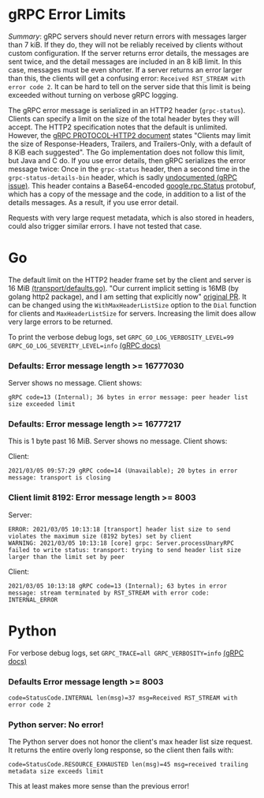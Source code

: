 # gRPC Error Limits

*Summary*: gRPC servers should never return errors with messages larger than 7 kiB. If they do, they will not be reliably received by clients without custom configuration. If the server returns error details, the messages are sent twice, and the detail messages are included in an 8 kiB limit. In this case, messages must be even shorter. If a server returns an error larger than this, the clients will get a confusing error: `Received RST_STREAM with error code 2`. It can be hard to tell on the server side that this limit is being exceeded without turning on verbose gRPC logging.

The gRPC error message is serialized in an HTTP2 header (`grpc-status`). Clients can specify a limit on the size of the total header bytes they will accept. The HTTP2 specification notes that the default is unlimited. However, the [gRPC PROTOCOL-HTTP2 document](https://github.com/grpc/grpc/blob/master/doc/PROTOCOL-HTTP2.md) states "Clients may limit the size of Response-Headers, Trailers, and Trailers-Only, with a default of 8 KiB each suggested". The Go implementation does not follow this limit, but Java and C do. If you use error details, then gRPC serializes the error message twice: Once in the `grpc-status` header, then a second time in the `grpc-status-details-bin` header, which is sadly [undocumented (gRPC issue)](https://github.com/grpc/grpc/issues/24007). This header contains a Base64-encoded [google.rpc.Status](https://github.com/googleapis/googleapis/blob/master/google/rpc/status.proto) protobuf, which has a copy of the message and the code, in addition to a list of the details messages. As a result, if you use error detail.

Requests with very large request metadata, which is also stored in headers, could also trigger similar errors. I have not tested that case.


# Go

The default limit on the HTTP2 header frame set by the client and server is 16 MiB [(transport/defaults.go)](https://github.com/grpc/grpc-go/blob/master/internal/transport/defaults.go#L47). "Our current implicit setting is 16MB (by golang http2 package), and I am setting that explicitly now" [original PR](https://github.com/grpc/grpc-go/pull/2084). It can be changed using the `WithMaxHeaderListSize` option to the `Dial` function for clients and `MaxHeaderListSize` for servers. Increasing the limit does allow very large errors to be returned.

To print the verbose debug logs, set `GRPC_GO_LOG_VERBOSITY_LEVEL=99 GRPC_GO_LOG_SEVERITY_LEVEL=info` [(gRPC docs)](https://github.com/grpc/grpc-go/blob/master/README.md#how-to-turn-on-logging)



### Defaults: Error message length >= 16777030

Server shows no message. Client shows:
```
gRPC code=13 (Internal); 36 bytes in error message: peer header list size exceeded limit
```


### Defaults: Error message length >= 16777217

This is 1 byte past 16 MiB. Server shows no message. Client shows:

Client:
```
2021/03/05 09:57:29 gRPC code=14 (Unavailable); 20 bytes in error message: transport is closing
```

### Client limit 8192: Error message length >= 8003

Server:
```
ERROR: 2021/03/05 10:13:18 [transport] header list size to send violates the maximum size (8192 bytes) set by client
WARNING: 2021/03/05 10:13:18 [core] grpc: Server.processUnaryRPC failed to write status: transport: trying to send header list size larger than the limit set by peer
```

Client:
```
2021/03/05 10:13:18 gRPC code=13 (Internal); 63 bytes in error message: stream terminated by RST_STREAM with error code: INTERNAL_ERROR
```


# Python

For verbose debug logs, set `GRPC_TRACE=all GRPC_VERBOSITY=info` [(gRPC docs)](GRPC_VERBOSITY)

### Defaults Error message length >= 8003

```
code=StatusCode.INTERNAL len(msg)=37 msg=Received RST_STREAM with error code 2
```


### Python server: No error!

The Python server does not honor the client's max header list size request. It returns the entire overly long response, so the client then fails with:

```
code=StatusCode.RESOURCE_EXHAUSTED len(msg)=45 msg=received trailing metadata size exceeds limit
```

This at least makes more sense than the previous error!

